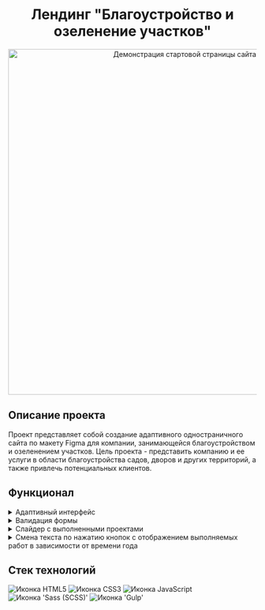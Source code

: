 <h1 align="center">Лендинг "Благоустройство и озеленение участков"</h1>

<div align="center">
  <a href="https://nadezhda-v.github.io/landing-green-gardens/">
    <img src="https://github.com/Nadezhda-v/landing-green-gardens/assets/109743172/178be2dd-d307-41c8-8cf7-c02a714170d8" alt="Демонстрация стартовой страницы       сайта" width="700" />
  </a>
</div>

<h2>Описание проекта</h2>
Проект представляет собой создание адаптивного одностраничного сайта по макету Figma для компании, занимающейся благоустройством и озеленением участков. Цель проекта - представить компанию и ее услуги в области благоустройства садов, дворов и других территорий, а также привлечь потенциальных клиентов.

<h2>Функционал</h2>
<details>
  <summary>Адаптивный интерфейс</summary>
    <img src="" alt="Гиф с демонстрацией адаптивного интерфейса" width="500">
</details>

<details>
  <summary>Валидация формы</summary>
    <img src="" alt="Гиф с демонстрацией валидации формы" width="500">
</details>

<details>
  <summary>Слайдер с выполненными проектами</summary>
    <img src="" alt="Гиф с демонстрацией проектов" width="500">
</details>

<details>
  <summary>Смена текста по нажатию кнопок с отображением выполняемых работ в зависимости от времени года</summary>
    <img src="" alt="Гиф с демонстрацией проектов" width="500">
</details>

<h2>Стек технологий</h2>
<span>
  <img src="https://img.shields.io/badge/HTML5-E34F26?style=for-the-badge&logo=html5&logoColor=white" alt="Иконка HTML5">
  <img src="https://img.shields.io/badge/CSS3-1572B6?style=for-the-badge&logo=css3&logoColor=white" alt="Иконка CSS3">
  <img src="https://img.shields.io/badge/JavaScript-323330?style=for-the-badge&logo=javascript&logoColor=F7DF1E" alt="Иконка JavaScript">
  <img src="https://img.shields.io/badge/Sass-CC6699?style=for-the-badge&logo=sass&logoColor=white" alt="Иконка 'Sass (SCSS)'">
  <img src="https://img.shields.io/badge/Gulp-CF4547?style=for-the-badge&logo=gulp&logoColor=white" alt="Иконка 'Gulp'">
</span>
